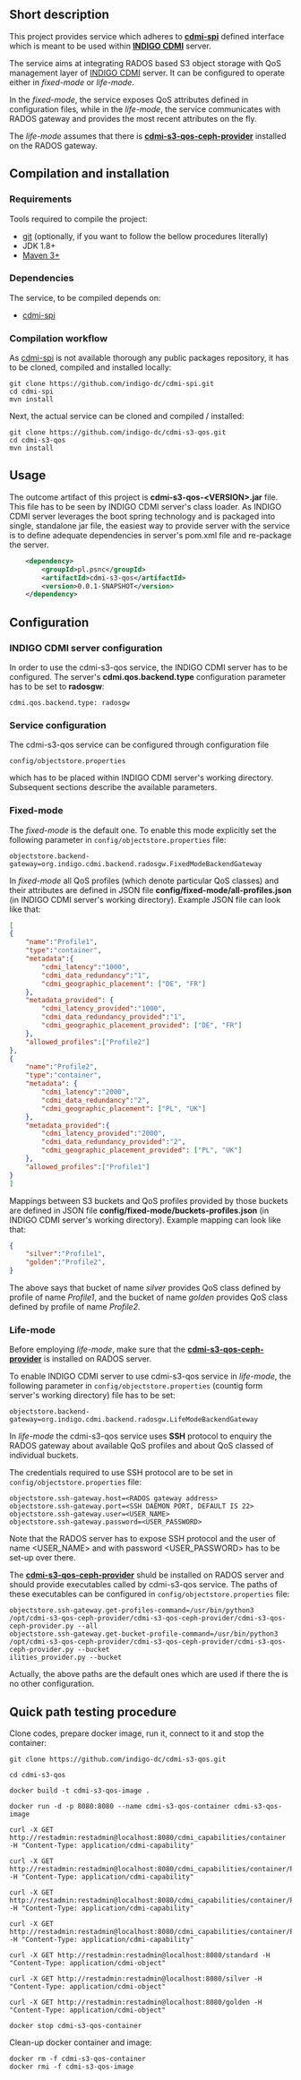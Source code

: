 ## Short description

This project provides service which adheres to [**cdmi-spi**](https://github.com/indigo-dc/cdmi-spi) defined interface which is meant to be used within [**INDIGO CDMI**](https://github.com/indigo-dc/cdmi) server.

The service aims at integrating RADOS based S3 object storage with QoS management layer of [INDIGO CDMI](https://github.com/indigo-dc/cdmi) server. It can be configured to operate either in *fixed-mode* or *life-mode*.

In the *fixed-mode*, the service exposes QoS attributes defined in configuration files, while in the *life-mode*, the service communicates with RADOS gateway and provides the most recent attributes on the fly.  

The *life-mode* assumes that there is [**cdmi-s3-qos-ceph-provider**](https://github.com/indigo-dc/cdmi-s3-qos-ceph-provider) installed on the RADOS gateway.

## Compilation and installation

### Requirements

Tools required to compile the project:

* [git](https://git-scm.com/) (optionally, if you want to follow the bellow procedures literally)
* JDK 1.8+
* [Maven 3+](https://maven.apache.org/)

### Dependencies

The service, to be compiled depends on:

* [cdmi-spi](https://github.com/indigo-dc/cdmi-spi)

### Compilation workflow

As [cdmi-spi](https://github.com/indigo-dc/cdmi-spi) is not available thorough any public packages repository, it has to be cloned, compiled and installed locally:

```
git clone https://github.com/indigo-dc/cdmi-spi.git
cd cdmi-spi
mvn install
```

Next, the actual service can be cloned and compiled / installed:

```
git clone https://github.com/indigo-dc/cdmi-s3-qos.git
cd cdmi-s3-qos
mvn install
```

## Usage

The outcome artifact of this project is **cdmi-s3-qos-\<VERSION\>.jar** file. This file has to be seen by INDIGO CDMI server's class loader. As INDIGO CDMI server leverages the boot spring technology and is packaged into single, standalone jar file, the easiest way to provide server with the service is to define adequate dependencies in server's pom.xml file and re-package the server.

```xml
	<dependency>
		<groupId>pl.psnc</groupId>
		<artifactId>cdmi-s3-qos</artifactId>
		<version>0.0.1-SNAPSHOT</version>
	</dependency>
```

## Configuration

### INDIGO CDMI server configuration

In order to use the cdmi-s3-qos service, the INDIGO CDMI server has to be configured. The server's **cdmi.qos.backend.type** configuration parameter has to be set to **radosgw**:

```
cdmi.qos.backend.type: radosgw
```

### Service configuration

The cdmi-s3-qos service can be configured through configuration file

`config/objectstore.properties`

which has to be placed within INDIGO CDMI server's working directory. Subsequent sections describe the available parameters.


### Fixed-mode

The *fixed-mode* is the default one. To enable this mode explicitly set the following parameter in `config/objectstore.properties` file:

```
objectstore.backend-gateway=org.indigo.cdmi.backend.radosgw.FixedModeBackendGateway
``` 

In *fixed-mode* all QoS profiles (which denote particular QoS classes) and their attributes are defined in JSON file **config/fixed-mode/all-profiles.json** (in INDIGO CDMI server's working directory). Example JSON file can look like that:

```json
[
{
	"name":"Profile1", 
	"type":"container", 
	"metadata":{
		"cdmi_latency":"1000", 
		"cdmi_data_redundancy":"1",
		"cdmi_geographic_placement": ["DE", "FR"]
	},
	"metadata_provided": {
		"cdmi_latency_provided":"1000", 
		"cdmi_data_redundancy_provided":"1",
		"cdmi_geographic_placement_provided": ["DE", "FR"]	
	}, 
	"allowed_profiles":["Profile2"]
},
{
	"name":"Profile2", 
	"type":"container", 
	"metadata": {
		"cdmi_latency":"2000",
		"cdmi_data_redundancy":"2",
		"cdmi_geographic_placement": ["PL", "UK"]
	},
	"metadata_provided":{
		"cdmi_latency_provided":"2000",
		"cdmi_data_redundancy_provided":"2",
		"cdmi_geographic_placement_provided": ["PL", "UK"]	
	}, 
	"allowed_profiles":["Profile1"]
}
]
```

Mappings between S3 buckets and QoS profiles provided by those buckets are defined in JSON file **config/fixed-mode/buckets-profiles.json** (in INDIGO CDMI server's working directory). Example mapping can look like that:

```json
{
	"silver":"Profile1",
	"golden":"Profile2",
}
```

The above says that bucket of name *silver* provides QoS class defined by profile of name *Profile1*, and the bucket of name *golden* provides QoS class defined by profile of name *Profile2*. 

### Life-mode

Before employing *life-mode*, make sure that the [**cdmi-s3-qos-ceph-provider**](https://github.com/indigo-dc/cdmi-s3-qos-ceph-provider) is installed on RADOS server.

To enable INDIGO CDMI server to use cdmi-s3-qos service in *life-mode*, the following parameter in `config/objectstore.properties` (countig form server's working directory) file has to be set:

```
objectstore.backend-gateway=org.indigo.cdmi.backend.radosgw.LifeModeBackendGateway
``` 

In *life-mode* the cdmi-s3-qos service uses **SSH** protocol to enquiry the RADOS gateway about available QoS profiles and about QoS classed of individual buckets.  

The credentials required to use SSH protocol are to be set in `config/objectstore.properties` file:

```
objectstore.ssh-gateway.host=<RADOS gateway address>
objectstore.ssh-gateway.port=<SSH DAEMON PORT, DEFAULT IS 22>
objectstore.ssh-gateway.user=<USER_NAME>
objectstore.ssh-gateway.password=<USER_PASSWORD>
```

Note that the RADOS server has to expose SSH protocol and the user of name <USER_NAME> and with password <USER_PASSWORD> has to be set-up over there.

The [**cdmi-s3-qos-ceph-provider**](https://github.com/indigo-dc/cdmi-s3-qos-ceph-provider) shuld be installed on RADOS server and should provide executables called by cdmi-s3-qos service. The paths of these executables can be configured in `config/objectstore.properties` file:

```
objectstore.ssh-gateway.get-profiles-command=/usr/bin/python3 /opt/cdmi-s3-qos-ceph-provider/cdmi-s3-qos-ceph-provider/cdmi-s3-qos-ceph-provider.py --all
objectstore.ssh-gateway.get-bucket-profile-command=/usr/bin/python3 /opt/cdmi-s3-qos-ceph-provider/cdmi-s3-qos-ceph-provider/cdmi-s3-qos-ceph-provider.py --bucket 
ilities_provider.py --bucket 
 ```

Actually, the above paths are the default ones which are used if there the is no other configuration.

## Quick path testing procedure

Clone codes, prepare docker image, run it, connect to it and stop the container: 

```
git clone https://github.com/indigo-dc/cdmi-s3-qos.git

cd cdmi-s3-qos

docker build -t cdmi-s3-qos-image .

docker run -d -p 8080:8080 --name cdmi-s3-qos-container cdmi-s3-qos-image

curl -X GET http://restadmin:restadmin@localhost:8080/cdmi_capabilities/container -H "Content-Type: application/cdmi-capability"

curl -X GET http://restadmin:restadmin@localhost:8080/cdmi_capabilities/container/Profile1  -H "Content-Type: application/cdmi-capability"

curl -X GET http://restadmin:restadmin@localhost:8080/cdmi_capabilities/container/Profile2 -H "Content-Type: application/cdmi-capability"

curl -X GET http://restadmin:restadmin@localhost:8080/cdmi_capabilities/container/Profile3 -H "Content-Type: application/cdmi-capability"

curl -X GET http://restadmin:restadmin@localhost:8080/standard -H "Content-Type: application/cdmi-object"

curl -X GET http://restadmin:restadmin@localhost:8080/silver -H "Content-Type: application/cdmi-object"

curl -X GET http://restadmin:restadmin@localhost:8080/golden -H "Content-Type: application/cdmi-object"

docker stop cdmi-s3-qos-container
```

Clean-up docker container and image:

```
docker rm -f cdmi-s3-qos-container
docker rmi -f cdmi-s3-qos-image
```
